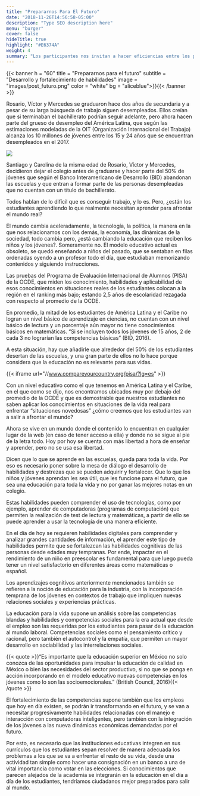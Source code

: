 ```yaml
---
title: "Prepararnos Para El Futuro"
date: "2018-11-26T14:56:58-05:00"
description: "Type SEO description here"
menu: "burger"
cover: false
hideTitle: true
highlight: "#E6374A"
weight: 4
summary: "Los participantes nos invitan a hacer eficiencias entre los países de América Latina para eliminar las barreras institucionales y permitir currículos flexibles y útiles a lo largo de la vida. Millones de trabajos serán automatizados, lo que implica que en el futuro cercano todos vamos a volver a ser entrenados. Pero por ahora, se hace difícil conseguir trabajo, lo que hace pensar que tal vez los estudiantes no están aprendiendo lo que realmente necesitan aprender para afrontar el mundo real. Estas son sólo oportunidades de colaboración para permitirle al sistema educativo adaptarse a las necesidades del siglo XXI."
---
```


{{< banner
  h = "60"
  title = "Prepararnos para el futuro"
  subtitle = "Desarrollo y fortalecimiento de habilidades"
  image = "images/post_futuro.png"
  color = "white"
  bg = "aliceblue">}}{{< /banner >}}

Rosario, Víctor y Mercedes se graduaron hace dos años de secundaria y a pesar de su larga búsqueda de trabajo siguen desempleados. Ellos creían que si terminaban el bachillerato podrían seguir adelante, pero ahora hacen parte del grueso de desempleo del América Latina, que según las estimaciones modeladas de la OIT (Organización Internacional del Trabajo) alcanza los 10 millones de jóvenes entre los 15 y 24 años que se encuentran desempleados en el 2017. 

<!-- 
Aquí va la gráfica de desempleo
-->
![](/educacion-latam/images/preparanos_img_1.png)

Santiago y Carolina de la misma edad de Rosario, Víctor y Mercedes, decidieron dejar el colegio antes de graduarse y hacer parte del 50% de jóvenes que según el Banco Interamericano de Desarrollo (BID) abandonan las escuelas y que entran a formar parte de las personas desempleadas que no cuentan con un título de bachillerato.

Todos hablan de lo difícil que es conseguir trabajo, y lo es. Pero, ¿están los estudiantes aprendiendo lo que realmente necesitan aprender para afrontar el mundo real? 


El mundo cambia aceleradamente, la tecnología, la política, la manera en la que nos relacionamos con los demás, la economía, las dinámicas de la sociedad, todo cambia pero, ¿está cambiando la educación que reciben los niños y los jóvenes?. Someramente no. El modelo educativo actual es obsoleto, se quedó enseñando a niños del pasado, que se sentaban en filas ordenadas oyendo a un profesor todo el día, que estudiaban memorizando contenidos y siguiendo instrucciones. 

Las pruebas del Programa de Evaluación Internacional de Alumnos (PISA) de la OCDE, que miden los conocimiento, habilidades y aplicabilidad de esos conocimientos en situaciones reales de los estudiantes colocan a la región en el ranking más bajo; estando 2,5 años de escolaridad rezagada con respecto al promedio de la OCDE.

En promedio, la mitad de los estudiantes de América Latina y el Caribe no logran un nivel básico de aprendizaje en ciencias, no cuentan con un nivel básico de lectura y un porcentaje aún mayor no tiene conocimientos básicos en matemáticas. “Si se incluyen todos los jóvenes de 15 años, 2 de cada 3 no lograrían las competencias básicas” (BID, 2016).

A esta situación, hay que añadirle que alrededor del 50% de los estudiantes desertan de las escuelas, y una gran parte de ellos no lo hace porque considera que la educación no es relevante para sus vidas. 

{{< iframe url="//www.compareyourcountry.org/pisa/?lg=es" >}}

Con un nivel educativo como el que tenemos en América Latina y el Caribe, en el que como se dijo, nos encontramos ubicados muy por debajo del promedio de la OCDE y que es demostrable que nuestros estudiantes no saben aplicar los conocimientos en situaciones de la vida real para enfrentar “situaciones novedosas” ¿cómo creemos que los estudiantes van a salir a afrontar el mundo?

Ahora se vive en un mundo donde el contenido lo encuentran en cualquier lugar de la web (en caso de tener acceso a ella) y donde no se sigue al pie de la letra todo. Hoy por hoy se cuenta con más libertad a hora de enseñar y aprender, pero no se usa esa libertad. 

Dicen que lo que se aprende en las escuelas, queda para toda la vida. Por eso es necesario poner sobre la mesa de diálogo el desarrollo de habilidades y destrezas que se pueden adquirir y fortalecer. Que lo que los niños y jóvenes aprendan les sea útil, que les funcione para el futuro, que sea una educación para toda la vida y no por ganar las mejores notas en un colegio.

Estas habilidades pueden comprender el uso de tecnologías, como por ejemplo, aprender de computadoras (programas de computación) que permiten la realización de test de lectura y matemáticas, a partir de ello se puede aprender a usar la tecnología de una manera eficiente. 

En el día de hoy se requieren habilidades digitales para comprender y analizar grandes cantidades de información, el aprender este tipo de habilidades permite que se fortalezcan las habilidades cognitivas de las personas desde edades muy tempranas. Por ende, impactar en el rendimiento de un niño en preescolar es fundamental para que luego pueda tener un nivel satisfactorio en diferentes áreas como matemáticas o español.

Los aprendizajes cognitivos anteriormente mencionados también se refieren a la noción de educación para la industria, con la incorporación temprana de los jóvenes en contextos de trabajo que impliquen nuevas relaciones sociales y experiencias prácticas.

La educación para la vida supone un análisis sobre las competencias blandas y habilidades y competencias sociales para la era actual que desde el empleo son las requeridas por los estudiantes para pasar de la educación al mundo laboral. Competencias sociales como el pensamiento crítico y racional, pero también el autocontrol y la empatía, que permiten un mayor desarrollo en sociabilidad y las interrelaciones sociales.


{{< quote >}}“Es importante que la educación superior en México no solo conozca de las oportunidades para impulsar la educación de calidad en México o bien las necesidades del sector productivo, si no que se ponga en acción incorporando en el modelo educativo nuevas competencias en los jóvenes como lo son las socioemocionales.”  (British Council, 2016){{< /quote >}}

El fortalecimiento de las competencias supone también que los empleos que hoy en día existen, se podrán ir transformando en el futuro, y se van a necesitar progresivamente habilidades relacionadas con el manejo e interacción con computadoras inteligentes, pero también con la integración de los jóvenes a las nueva dinámicas económicas demandadas por el futuro.

Por esto, es necesario que las instituciones educativas integren en sus currículos que los estudiantes sepan resolver de manera adecuada los problemas a los que se va a enfrentar el resto de su vida, desde una actividad tan simple como hacer una consignación en un banco a una de vital importancia como votar en las elecciones. Si conocimientos que parecen alejados de la academia se integrarán en la educación en el día a día de los estudiantes, tendríamos ciudadanos mejor preparados para salir al mundo. 